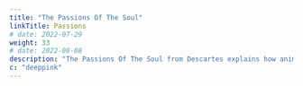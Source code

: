 ```yaml
---
title: "The Passions Of The Soul"
linkTitle: Passions
# date: 2022-07-29
weight: 33
# date: 2022-08-08
description: "The Passions Of The Soul from Descartes explains how animals spirits affect the passions"
c: "deeppink"
---
```

